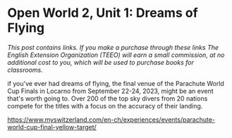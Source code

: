 
# Open World 2, Unit 1: Dreams of Flying
*This post contains links. If you make a purchase through these links The English Extension Organization (TEEO) will earn a small commission, at no additional cost to you, which will be used to purchase books for classrooms.*

if you've ever had dreams of flying, the final venue of the Parachute World Cup Finals in Locarno from September 22-24, 2023,  might be an event that's worth going to.  Over 200 of the top sky divers from 20 nations compete for the titles with a focus on the accuracy of their landing.  

https://www.myswitzerland.com/en-ch/experiences/events/parachute-world-cup-final-yellow-target/
<!--stackedit_data:
eyJoaXN0b3J5IjpbLTExNTcyODk0NDMsLTEwMjI4MTQ2NDQsMj
A5ODkxMzM2LC0xNDI1MDM1ODYyXX0=
-->